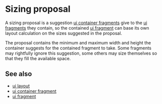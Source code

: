 # Sizing proposal

A sizing proposal is a suggestion [ui container fragments](def://) give to the [ui fragments](def://)
they contain, so the contained [ui fragment](def://) can base its own layout calculation on the sizes
suggested in the proposal.

The proposal contains the minimum and maximum width and height the container suggests for the
contained fragment to take. Some fragments may rightfully ignore this suggestion, some others
may size themselves so that they fill the available space.

## See also

- [ui layout](def://)
- [ui container fragment](def://)
- [ui fragment](def://)
